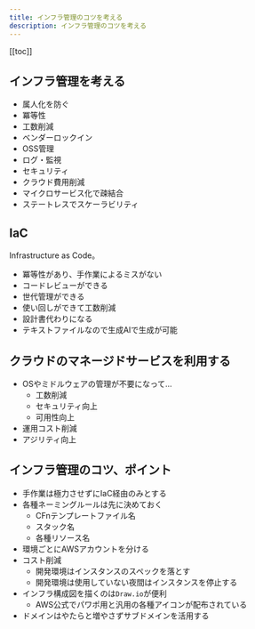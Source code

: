 ```yaml
---
title: インフラ管理のコツを考える
description: インフラ管理のコツを考える
---
```


[[toc]]

## インフラ管理を考える
* 属人化を防ぐ
* 冪等性
* 工数削減
* ベンダーロックイン
* OSS管理
* ログ・監視
* セキュリティ
* クラウド費用削減
* マイクロサービス化で疎結合
* ステートレスでスケーラビリティ


## IaC
Infrastructure as Code。

* 冪等性があり、手作業によるミスがない
* コードレビューができる
* 世代管理ができる
* 使い回しができて工数削減
* 設計書代わりになる
* テキストファイルなので生成AIで生成が可能


## クラウドのマネージドサービスを利用する
* OSやミドルウェアの管理が不要になって…
    * 工数削減
    * セキュリティ向上
    * 可用性向上
* 運用コスト削減
* アジリティ向上


## インフラ管理のコツ、ポイント
* 手作業は極力させずにIaC経由のみとする
* 各種ネーミングルールは先に決めておく
    * CFnテンプレートファイル名
    * スタック名
    * 各種リソース名
* 環境ごとにAWSアカウントを分ける
* コスト削減
    * 開発環境はインスタンスのスペックを落とす
    * 開発環境は使用していない夜間はインスタンスを停止する
* インフラ構成図を描くのは`Draw.io`が便利
    * AWS公式でパワポ用と汎用の各種アイコンが配布されている
* ドメインはやたらと増やさずサブドメインを活用する